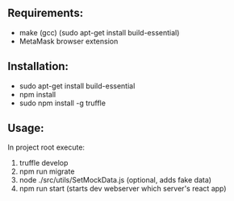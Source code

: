## Requirements:

- make (gcc) (sudo apt-get install build-essential)
- MetaMask browser extension

## Installation:
- sudo apt-get install build-essential
- npm install
- sudo npm install -g truffle

## Usage:
In project root execute:
1. truffle develop
2. npm run migrate
3. node ./src/utils/SetMockData.js (optional, adds fake data)
4. npm run start (starts dev webserver which server's react app)